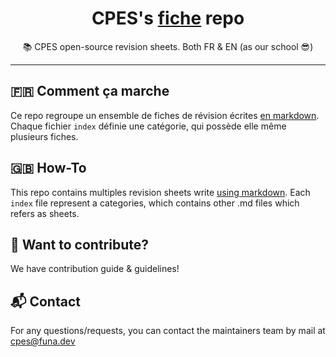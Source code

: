 <h1><center>CPES's <a href="https://fiches.me">fiche</a> repo</center></h1>
<center>
📚 CPES open-source revision sheets. Both FR & EN (as our school 😎)
</center>

---

## 🇫🇷 Comment ça marche

Ce repo regroupe un ensemble de fiches de révision écrites [en markdown](./contribution/101). Chaque fichier `index` définie une catégorie, qui possède elle même plusieurs fiches. 

## 🇬🇧 How-To

This repo contains multiples revision sheets write [using markdown](./contribution/101). Each `index` file represent a categories, which contains other .md files which refers as sheets. 

## 💖 Want to contribute?

We have contribution guide & guidelines!

## 📬 Contact

For any questions/requests, you can contact the maintainers team by mail at [cpes@funa.dev](mailto:cpes@funa.dev)
